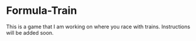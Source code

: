 # Formula-Train
This is a game that I am working on where you race with trains.
Instructions will be added soon.
